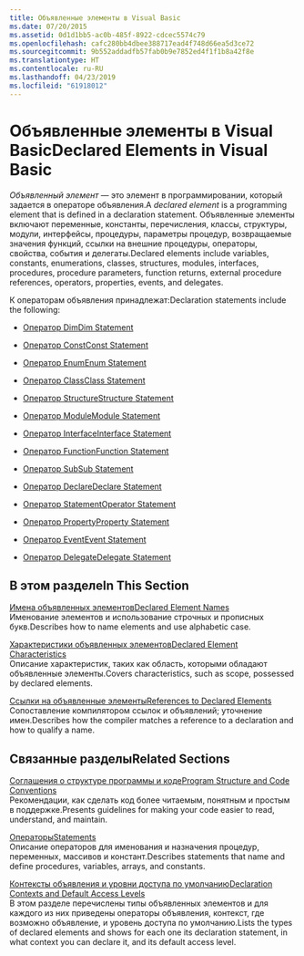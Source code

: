 ```yaml
---
title: Объявленные элементы в Visual Basic
ms.date: 07/20/2015
ms.assetid: 0d1d1bb5-ac0b-485f-8922-cdcec5574c79
ms.openlocfilehash: cafc280bb4dbee388717ead4f748d66ea5d3ce72
ms.sourcegitcommit: 9b552addadfb57fab0b9e7852ed4f1f1b8a42f8e
ms.translationtype: HT
ms.contentlocale: ru-RU
ms.lasthandoff: 04/23/2019
ms.locfileid: "61918012"
---
```

# <a name="declared-elements-in-visual-basic"></a><span data-ttu-id="bad43-102">Объявленные элементы в Visual Basic</span><span class="sxs-lookup"><span data-stu-id="bad43-102">Declared Elements in Visual Basic</span></span>
<span data-ttu-id="bad43-103">*Объявленный элемент* — это элемент в программировании, который задается в операторе объявления.</span><span class="sxs-lookup"><span data-stu-id="bad43-103">A *declared element* is a programming element that is defined in a declaration statement.</span></span> <span data-ttu-id="bad43-104">Объявленные элементы включают переменные, константы, перечисления, классы, структуры, модули, интерфейсы, процедуры, параметры процедур, возвращаемые значения функций, ссылки на внешние процедуры, операторы, свойства, события и делегаты.</span><span class="sxs-lookup"><span data-stu-id="bad43-104">Declared elements include variables, constants, enumerations, classes, structures, modules, interfaces, procedures, procedure parameters, function returns, external procedure references, operators, properties, events, and delegates.</span></span>  
  
 <span data-ttu-id="bad43-105">К операторам объявления принадлежат:</span><span class="sxs-lookup"><span data-stu-id="bad43-105">Declaration statements include the following:</span></span>  
  
- [<span data-ttu-id="bad43-106">Оператор Dim</span><span class="sxs-lookup"><span data-stu-id="bad43-106">Dim Statement</span></span>](../../../../visual-basic/language-reference/statements/dim-statement.md)  
  
- [<span data-ttu-id="bad43-107">Оператор Const</span><span class="sxs-lookup"><span data-stu-id="bad43-107">Const Statement</span></span>](../../../../visual-basic/language-reference/statements/const-statement.md)  
  
- [<span data-ttu-id="bad43-108">Оператор Enum</span><span class="sxs-lookup"><span data-stu-id="bad43-108">Enum Statement</span></span>](../../../../visual-basic/language-reference/statements/enum-statement.md)  
  
- [<span data-ttu-id="bad43-109">Оператор Class</span><span class="sxs-lookup"><span data-stu-id="bad43-109">Class Statement</span></span>](../../../../visual-basic/language-reference/statements/class-statement.md)  
  
- [<span data-ttu-id="bad43-110">Оператор Structure</span><span class="sxs-lookup"><span data-stu-id="bad43-110">Structure Statement</span></span>](../../../../visual-basic/language-reference/statements/structure-statement.md)  
  
- [<span data-ttu-id="bad43-111">Оператор Module</span><span class="sxs-lookup"><span data-stu-id="bad43-111">Module Statement</span></span>](../../../../visual-basic/language-reference/statements/module-statement.md)  
  
- [<span data-ttu-id="bad43-112">Оператор Interface</span><span class="sxs-lookup"><span data-stu-id="bad43-112">Interface Statement</span></span>](../../../../visual-basic/language-reference/statements/interface-statement.md)  
  
- [<span data-ttu-id="bad43-113">Оператор Function</span><span class="sxs-lookup"><span data-stu-id="bad43-113">Function Statement</span></span>](../../../../visual-basic/language-reference/statements/function-statement.md)  
  
- [<span data-ttu-id="bad43-114">Оператор Sub</span><span class="sxs-lookup"><span data-stu-id="bad43-114">Sub Statement</span></span>](../../../../visual-basic/language-reference/statements/sub-statement.md)  
  
- [<span data-ttu-id="bad43-115">Оператор Declare</span><span class="sxs-lookup"><span data-stu-id="bad43-115">Declare Statement</span></span>](../../../../visual-basic/language-reference/statements/declare-statement.md)  
  
- [<span data-ttu-id="bad43-116">Оператор Statement</span><span class="sxs-lookup"><span data-stu-id="bad43-116">Operator Statement</span></span>](../../../../visual-basic/language-reference/statements/operator-statement.md)  
  
- [<span data-ttu-id="bad43-117">Оператор Property</span><span class="sxs-lookup"><span data-stu-id="bad43-117">Property Statement</span></span>](../../../../visual-basic/language-reference/statements/property-statement.md)  
  
- [<span data-ttu-id="bad43-118">Оператор Event</span><span class="sxs-lookup"><span data-stu-id="bad43-118">Event Statement</span></span>](../../../../visual-basic/language-reference/statements/event-statement.md)  
  
- [<span data-ttu-id="bad43-119">Оператор Delegate</span><span class="sxs-lookup"><span data-stu-id="bad43-119">Delegate Statement</span></span>](../../../../visual-basic/language-reference/statements/delegate-statement.md)  
  
## <a name="in-this-section"></a><span data-ttu-id="bad43-120">В этом разделе</span><span class="sxs-lookup"><span data-stu-id="bad43-120">In This Section</span></span>  
 [<span data-ttu-id="bad43-121">Имена объявленных элементов</span><span class="sxs-lookup"><span data-stu-id="bad43-121">Declared Element Names</span></span>](../../../../visual-basic/programming-guide/language-features/declared-elements/declared-element-names.md)  
 <span data-ttu-id="bad43-122">Именование элементов и использование строчных и прописных букв.</span><span class="sxs-lookup"><span data-stu-id="bad43-122">Describes how to name elements and use alphabetic case.</span></span>  
  
 [<span data-ttu-id="bad43-123">Характеристики объявленных элементов</span><span class="sxs-lookup"><span data-stu-id="bad43-123">Declared Element Characteristics</span></span>](../../../../visual-basic/programming-guide/language-features/declared-elements/declared-element-characteristics.md)  
 <span data-ttu-id="bad43-124">Описание характеристик, таких как область, которыми обладают объявленные элементы.</span><span class="sxs-lookup"><span data-stu-id="bad43-124">Covers characteristics, such as scope, possessed by declared elements.</span></span>  
  
 [<span data-ttu-id="bad43-125">Ссылки на объявленные элементы</span><span class="sxs-lookup"><span data-stu-id="bad43-125">References to Declared Elements</span></span>](../../../../visual-basic/programming-guide/language-features/declared-elements/references-to-declared-elements.md)  
 <span data-ttu-id="bad43-126">Сопоставление компилятором ссылок и объявлений; уточнение имен.</span><span class="sxs-lookup"><span data-stu-id="bad43-126">Describes how the compiler matches a reference to a declaration and how to qualify a name.</span></span>  
  
## <a name="related-sections"></a><span data-ttu-id="bad43-127">Связанные разделы</span><span class="sxs-lookup"><span data-stu-id="bad43-127">Related Sections</span></span>  
 [<span data-ttu-id="bad43-128">Соглашения о структуре программы и коде</span><span class="sxs-lookup"><span data-stu-id="bad43-128">Program Structure and Code Conventions</span></span>](../../../../visual-basic/programming-guide/program-structure/program-structure-and-code-conventions.md)  
 <span data-ttu-id="bad43-129">Рекомендации, как сделать код более читаемым, понятным и простым в поддержке.</span><span class="sxs-lookup"><span data-stu-id="bad43-129">Presents guidelines for making your code easier to read, understand, and maintain.</span></span>  
  
 [<span data-ttu-id="bad43-130">Операторы</span><span class="sxs-lookup"><span data-stu-id="bad43-130">Statements</span></span>](../../../../visual-basic/language-reference/statements/index.md)  
 <span data-ttu-id="bad43-131">Описание операторов для именования и назначения процедур, переменных, массивов и констант.</span><span class="sxs-lookup"><span data-stu-id="bad43-131">Describes statements that name and define procedures, variables, arrays, and constants.</span></span>  
  
 [<span data-ttu-id="bad43-132">Контексты объявления и уровни доступа по умолчанию</span><span class="sxs-lookup"><span data-stu-id="bad43-132">Declaration Contexts and Default Access Levels</span></span>](../../../../visual-basic/language-reference/statements/declaration-contexts-and-default-access-levels.md)  
 <span data-ttu-id="bad43-133">В этом разделе перечислены типы объявленных элементов и для каждого из них приведены операторы объявления, контекст, где возможно объявление, и уровень доступа по умолчанию.</span><span class="sxs-lookup"><span data-stu-id="bad43-133">Lists the types of declared elements and shows for each one its declaration statement, in what context you can declare it, and its default access level.</span></span>
